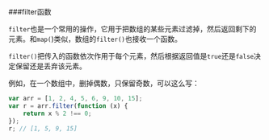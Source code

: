 ###filter函数

`filter`也是一个常用的操作，它用于把数组的某些元素过滤掉，然后返回剩下的元素。和`map(`)类似，数组的`filter()`也接收一个函数。

`filter()`把传入的函数依次作用于每个元素，然后根据返回值是`true`还是`false`决定保留还是丢弃该元素。

例如，在一个数组中，删掉偶数，只保留奇数，可以这么写：

```js
var arr = [1, 2, 4, 5, 6, 9, 10, 15];
var r = arr.filter(function (x) {
    return x % 2 !== 0;
});
r; // [1, 5, 9, 15]
```